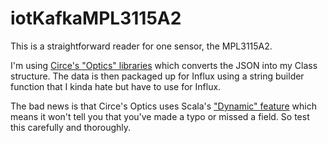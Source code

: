 # iotKafkaMPL3115A2

This is a straightforward reader for one sensor, the MPL3115A2. 

I'm using [Circe's "Optics" libraries](https://circe.github.io/circe/optics.html) which converts
 the JSON into my Class structure. The data is then packaged up for Influx using a string builder function that I kinda hate but have to
use for Influx.

The bad news is that Circe's Optics uses Scala's ["Dynamic" feature](https://stackoverflow.com/questions/15799811/how-does-type-dynamic-work-and-how-to-use-it) 
which means it won't tell you that you've made a typo or missed a field. So test this carefully and 
thoroughly.
